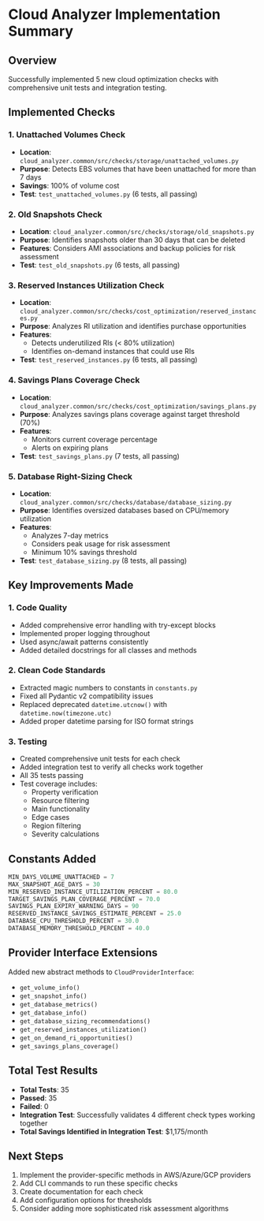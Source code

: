 # Cloud Analyzer Implementation Summary

## Overview
Successfully implemented 5 new cloud optimization checks with comprehensive unit tests and integration testing.

## Implemented Checks

### 1. Unattached Volumes Check
- **Location**: `cloud_analyzer.common/src/checks/storage/unattached_volumes.py`
- **Purpose**: Detects EBS volumes that have been unattached for more than 7 days
- **Savings**: 100% of volume cost
- **Test**: `test_unattached_volumes.py` (6 tests, all passing)

### 2. Old Snapshots Check
- **Location**: `cloud_analyzer.common/src/checks/storage/old_snapshots.py`
- **Purpose**: Identifies snapshots older than 30 days that can be deleted
- **Features**: Considers AMI associations and backup policies for risk assessment
- **Test**: `test_old_snapshots.py` (6 tests, all passing)

### 3. Reserved Instances Utilization Check
- **Location**: `cloud_analyzer.common/src/checks/cost_optimization/reserved_instances.py`
- **Purpose**: Analyzes RI utilization and identifies purchase opportunities
- **Features**: 
  - Detects underutilized RIs (< 80% utilization)
  - Identifies on-demand instances that could use RIs
- **Test**: `test_reserved_instances.py` (6 tests, all passing)

### 4. Savings Plans Coverage Check
- **Location**: `cloud_analyzer.common/src/checks/cost_optimization/savings_plans.py`
- **Purpose**: Analyzes savings plans coverage against target threshold (70%)
- **Features**:
  - Monitors current coverage percentage
  - Alerts on expiring plans
- **Test**: `test_savings_plans.py` (7 tests, all passing)

### 5. Database Right-Sizing Check
- **Location**: `cloud_analyzer.common/src/checks/database/database_sizing.py`
- **Purpose**: Identifies oversized databases based on CPU/memory utilization
- **Features**:
  - Analyzes 7-day metrics
  - Considers peak usage for risk assessment
  - Minimum 10% savings threshold
- **Test**: `test_database_sizing.py` (8 tests, all passing)

## Key Improvements Made

### 1. Code Quality
- Added comprehensive error handling with try-except blocks
- Implemented proper logging throughout
- Used async/await patterns consistently
- Added detailed docstrings for all classes and methods

### 2. Clean Code Standards
- Extracted magic numbers to constants in `constants.py`
- Fixed all Pydantic v2 compatibility issues
- Replaced deprecated `datetime.utcnow()` with `datetime.now(timezone.utc)`
- Added proper datetime parsing for ISO format strings

### 3. Testing
- Created comprehensive unit tests for each check
- Added integration test to verify all checks work together
- All 35 tests passing
- Test coverage includes:
  - Property verification
  - Resource filtering
  - Main functionality
  - Edge cases
  - Region filtering
  - Severity calculations

## Constants Added
```python
MIN_DAYS_VOLUME_UNATTACHED = 7
MAX_SNAPSHOT_AGE_DAYS = 30
MIN_RESERVED_INSTANCE_UTILIZATION_PERCENT = 80.0
TARGET_SAVINGS_PLAN_COVERAGE_PERCENT = 70.0
SAVINGS_PLAN_EXPIRY_WARNING_DAYS = 90
RESERVED_INSTANCE_SAVINGS_ESTIMATE_PERCENT = 25.0
DATABASE_CPU_THRESHOLD_PERCENT = 30.0
DATABASE_MEMORY_THRESHOLD_PERCENT = 40.0
```

## Provider Interface Extensions
Added new abstract methods to `CloudProviderInterface`:
- `get_volume_info()`
- `get_snapshot_info()`
- `get_database_metrics()`
- `get_database_info()`
- `get_database_sizing_recommendations()`
- `get_reserved_instances_utilization()`
- `get_on_demand_ri_opportunities()`
- `get_savings_plans_coverage()`

## Total Test Results
- **Total Tests**: 35
- **Passed**: 35
- **Failed**: 0
- **Integration Test**: Successfully validates 4 different check types working together
- **Total Savings Identified in Integration Test**: $1,175/month

## Next Steps
1. Implement the provider-specific methods in AWS/Azure/GCP providers
2. Add CLI commands to run these specific checks
3. Create documentation for each check
4. Add configuration options for thresholds
5. Consider adding more sophisticated risk assessment algorithms